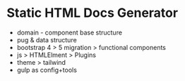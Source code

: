 # Static HTML Docs Generator 

- domain - component base structure
- pug & data structure
- bootstrap 4 > 5 migration > functional components
- js > HTMLElment > Plugins
- theme > tailwind
- gulp as config+tools